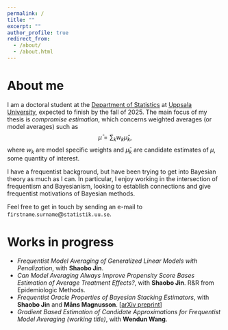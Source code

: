 ```yaml
---
permalink: /
title: ""
excerpt: ""
author_profile: true
redirect_from: 
  - /about/
  - /about.html
---
```


About me
======

I am a doctoral student at the [Department of Statistics](https://www.uu.se/en/department/statistics) at [Uppsala University](https://www.uu.se/en), expected to finish by the fall of 2025. The main focus of my thesis is *compromise estimation*, which concerns weighted averages (or model averages) such as $$\bar \mu = \sum_k w_k \hat \mu_k,$$ where $w_k$ are model specific weights and $\hat \mu_k$ are candidate estimates of $\mu$, some quantity of interest.

I have a frequentist background, but have been trying to get into Bayesian theory as much as I can. In particular, I enjoy working in the intersection of frequentism and Bayesianism, looking to establish connections and give frequentist motivations of Bayesian methods.

Feel free to get in touch by sending an e-mail to `firstname`.`surname`@`statistik.uu.se`.

Works in progress
======
+ *Frequentist Model Averaging of Generalized Linear Models with Penalization*, with **Shaobo Jin**.
+ *Can Model Averaging Always Improve Propensity Score Bases Estimation of Average Treatment Effects?*, with **Shaobo Jin**. R&R from Epidemiologic Methods.
+ *Frequentist Oracle Properties of Bayesian Stacking Estimators*, with **Shaobo Jin** and **Måns Magnusson**. [[arXiv preprint](https://arxiv.org/abs/2411.01884)]
+ *Gradient Based Estimation of Candidate Approximations for
Frequentist Model Averaging (working title)*, with **Wendun Wang**.